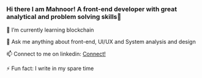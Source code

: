 ### Hi there I am Mahnoor! A front-end developer with great analytical and problem solving skills👋




🌱 I’m currently learning blockchain

💬 Ask me anything about front-end, UI/UX and System analysis and design

📫 Connect to me on linkedin: [Connect!](linkedin.com/in/mahnoor-zahid-37463b22b)

⚡ Fun fact: I write in my spare time 

